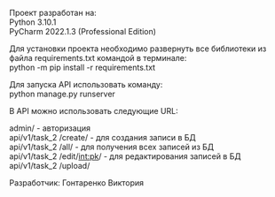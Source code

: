 Проект разработан на:  
Python 3.10.1  
PyCharm 2022.1.3 (Professional Edition)  

Для установки проекта необходимо развернуть все библиотеки из файла requirements.txt командой в терминале:  
python -m pip install -r requirements.txt

Для запуска API использовать команду:  
python manage.py runserver

В API можно использовать следующие URL:

admin/  - авторизация  
api/v1/task_2 /create/  - для создания записи в БД  
api/v1/task_2 /all/  - для получения всех записей из БД  
api/v1/task_2 /edit/<int:pk>/  - для редактирования записей в БД  
api/v1/task_2 /upload/  

Разработчик: Гонтаренко Виктория